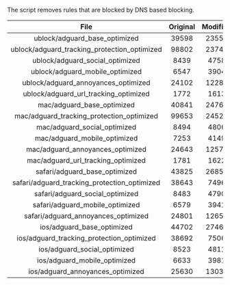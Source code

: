 The script removes rules that are blocked by DNS based blocking.


| File | Original | Modified |
|:----:|:-----:|:-----:|
| ublock/adguard_base_optimized | 39598 | 23552 |
| ublock/adguard_tracking_protection_optimized | 98802 | 23747 |
| ublock/adguard_social_optimized | 8439 | 4758 |
| ublock/adguard_mobile_optimized | 6547 | 3904 |
| ublock/adguard_annoyances_optimized | 24102 | 12280 |
| ublock/adguard_url_tracking_optimized | 1772 | 1613 |
| mac/adguard_base_optimized | 40841 | 24763 |
| mac/adguard_tracking_protection_optimized | 99653 | 24525 |
| mac/adguard_social_optimized | 8494 | 4806 |
| mac/adguard_mobile_optimized | 7253 | 4149 |
| mac/adguard_annoyances_optimized | 24643 | 12572 |
| mac/adguard_url_tracking_optimized | 1781 | 1622 |
| safari/adguard_base_optimized | 43825 | 26856 |
| safari/adguard_tracking_protection_optimized | 38643 | 7496 |
| safari/adguard_social_optimized | 8483 | 4790 |
| safari/adguard_mobile_optimized | 6579 | 3941 |
| safari/adguard_annoyances_optimized | 24801 | 12653 |
| ios/adguard_base_optimized | 44702 | 27466 |
| ios/adguard_tracking_protection_optimized | 38692 | 7506 |
| ios/adguard_social_optimized | 8523 | 4811 |
| ios/adguard_mobile_optimized | 6633 | 3981 |
| ios/adguard_annoyances_optimized | 25630 | 13036 |